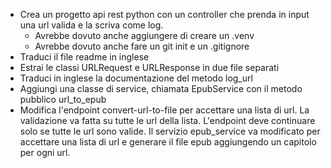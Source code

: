- Crea un progetto api rest python con un controller che prenda in input una url valida e la scriva come log.
  - Avrebbe dovuto anche aggiungere di creare un .venv
  - Avrebbe dovuto anche fare un git init e un .gitignore
- Traduci il file readme in inglese
- Estrai le classi URLRequest e URLResponse in due file separati
- Traduci in inglese la documentazione del metodo log_url
- Aggiungi una classe di service, chiamata EpubService con il metodo pubblico url_to_epub
- Modifica l'endpoint convert-url-to-file per accettare una lista di url. La validazione va fatta su tutte le url della lista. L'endpoint deve continuare solo se tutte le url sono valide. Il servizio epub_service va modificato per accettare una lista di url e generare il file epub aggiungendo un capitolo per ogni url.